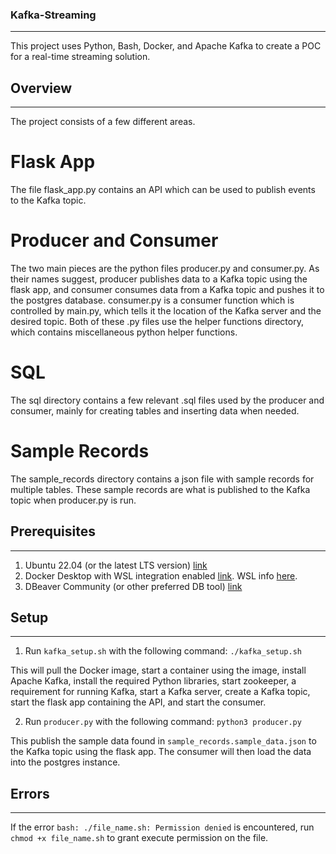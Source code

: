 ### Kafka-Streaming
-------------------
This project uses Python, Bash, Docker, and Apache Kafka to create a POC for a real-time streaming solution. 

## Overview
------------------
The project consists of a few different areas. 

# Flask App
The file flask_app.py contains an API which can be used to publish events to the Kafka topic.

# Producer and Consumer
The two main pieces are the python files producer.py and consumer.py. As their names suggest, producer publishes data to a Kafka topic using the flask app, and consumer consumes data from a Kafka topic and pushes it to the postgres database. consumer.py is a consumer function which is controlled by main.py, which tells it the location of the Kafka server and the desired topic. Both of these .py files use the helper functions directory, which contains miscellaneous python helper functions.

# SQL
The sql directory contains a few relevant .sql files used by the producer and consumer, mainly for creating tables and inserting data when needed.

# Sample Records
The sample_records directory contains a json file with sample records for multiple tables. These sample records are what is published to the Kafka topic when producer.py is run.

## Prerequisites
-------------------
1. Ubuntu 22.04 (or the latest LTS version) [link](https://releases.ubuntu.com/jammy/)
2. Docker Desktop with WSL integration enabled [link](https://www.docker.com/products/docker-desktop/). WSL info [here](https://docs.docker.com/desktop/wsl/).
3. DBeaver Community (or other preferred DB tool) [link](https://dbeaver.io/download/)

## Setup
-------------------
1. Run `kafka_setup.sh` with the following command: `./kafka_setup.sh`

This will pull the Docker image, start a container using the image, install Apache Kafka, install the required Python libraries, start zookeeper, a requirement for running Kafka, start a Kafka server, create a Kafka topic, start the flask app containing the API, and start the consumer.

2. Run `producer.py` with the following command: `python3 producer.py`

This publish the sample data found in `sample_records.sample_data.json` to the Kafka topic using the flask app. The consumer will then load the data into the postgres instance.

## Errors
----------------------
If the error `bash: ./file_name.sh: Permission denied` is encountered, run `chmod +x file_name.sh` to grant execute permission on the file.